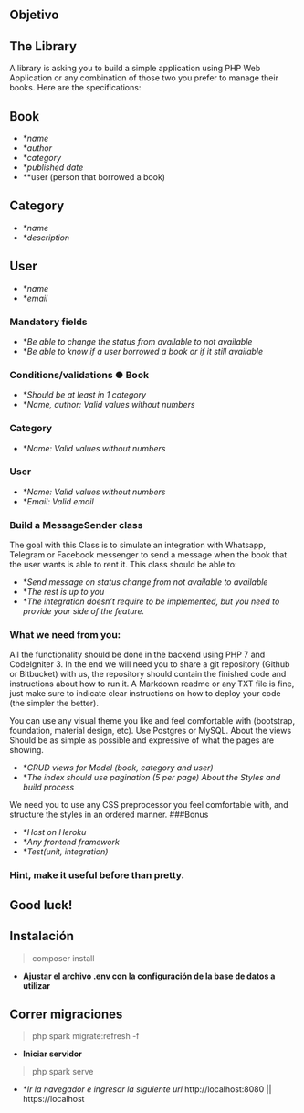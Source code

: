 ## Objetivo
## The Library
A library is asking you to build a simple application using PHP Web Application or any combination of those two you prefer to manage their books. Here are the specifications:

## Book
- **name*
- **author*
- **category*
- **published date*
- **user (person that borrowed a book)
## Category
- **name*
- **description*
## User
- **name*
- **email*

### Mandatory fields
- **Be able to change the status from available to not available*
- **Be able to know if a user borrowed a book or if it still available*

### Conditions/validations ● Book
- **Should be at least in 1 category*
- **Name, author: Valid values without numbers*
### Category
- **Name: Valid values without numbers*
### User
- **Name: Valid values without numbers*
- **Email: Valid email*

### Build a MessageSender class
The goal with this Class is to simulate an integration with Whatsapp, Telegram or Facebook messenger to send a message when the book that the user wants is able to rent it. This class should be able to:
- **Send message on status change from not available to available*
- **The rest is up to you*
- **The integration doesn’t require to be implemented, but you need to provide your side of the feature.*

### What we need from you:
All the functionality should be done in the backend using PHP 7 and CodeIgniter 3.
In the end we will need you to share a git repository (Github or Bitbucket) with us, the repository should contain the finished code and instructions about how to run it. A Markdown readme or any TXT file is fine, just make sure to indicate clear instructions on how to deploy your code (the simpler the better).

You can use any visual theme you like and feel comfortable with (bootstrap, foundation, material design, etc). Use Postgres or MySQL. About the views Should be as simple as possible and expressive of what the pages are showing.
- **CRUD views for Model (book, category and user)*
- **The index should use pagination (5 per page) About the Styles and build process*

We need you to use any CSS preprocessor you feel comfortable with, and structure the styles in an ordered manner.
###Bonus
- **Host on Heroku*
- **Any frontend framework*
- **Test(unit, integration)*

### Hint, make it useful before than pretty.
## Good luck!

## Instalación
> composer install

- **Ajustar el archivo .env con la configuración de la base de datos a utilizar**
  
## Correr migraciones
> php spark migrate:refresh -f

- **Iniciar servidor**
> php spark serve

- **Ir la navegador e ingresar la siguiente url*
http://localhost:8080 || https://localhost
